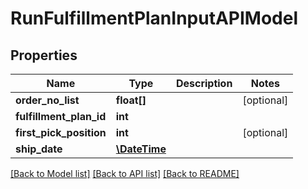 # RunFulfillmentPlanInputAPIModel

## Properties
Name | Type | Description | Notes
------------ | ------------- | ------------- | -------------
**order_no_list** | **float[]** |  | [optional] 
**fulfillment_plan_id** | **int** |  | 
**first_pick_position** | **int** |  | [optional] 
**ship_date** | [**\DateTime**](\DateTime.md) |  | 

[[Back to Model list]](../README.md#documentation-for-models) [[Back to API list]](../README.md#documentation-for-api-endpoints) [[Back to README]](../README.md)


